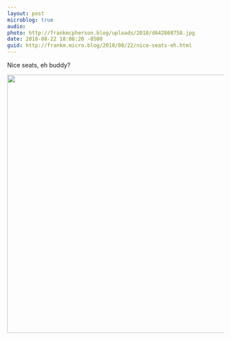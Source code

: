 ```yaml
---
layout: post
microblog: true
audio: 
photo: http://frankmcpherson.blog/uploads/2018/d642868758.jpg
date: 2018-08-22 18:08:20 -0500
guid: http://frankm.micro.blog/2018/08/22/nice-seats-eh.html
---
```

Nice seats, eh buddy?

<img src="http://frankmcpherson.blog/uploads/2018/d642868758.jpg" width="600" height="600" />
